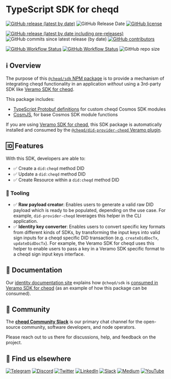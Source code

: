 # TypeScript SDK for cheqd

[![GitHub release (latest by date)](https://img.shields.io/github/v/release/cheqd/sdk?color=green&label=stable%20release&style=flat-square)](https://github.com/cheqd/sdk/releases/latest) ![GitHub Release Date](https://img.shields.io/github/release-date/cheqd/sdk?color=green&style=flat-square) [![GitHub license](https://img.shields.io/github/license/cheqd/sdk?color=blue&style=flat-square)](https://github.com/cheqd/sdk/blob/main/LICENSE)

[![GitHub release (latest by date including pre-releases)](https://img.shields.io/github/v/release/cheqd/sdk?include_prereleases&label=dev%20release&style=flat-square)](https://github.com/cheqd/sdk/releases/) ![GitHub commits since latest release (by date)](https://img.shields.io/github/commits-since/cheqd/sdk/latest?style=flat-square) [![GitHub contributors](https://img.shields.io/github/contributors/cheqd/sdk?label=contributors%20%E2%9D%A4%EF%B8%8F&style=flat-square)](https://github.com/cheqd/sdk/graphs/contributors)

[![GitHub Workflow Status](https://img.shields.io/github/actions/workflow/status/cheqd/sdk/dispatch.yml?label=workflows&style=flat-square)](https://github.com/cheqd/sdk/actions/workflows/dispatch.yml) [![GitHub Workflow Status](https://img.shields.io/github/actions/workflow/status/cheqd/sdk/codeql.yml?label=CodeQL&style=flat-square)](https://github.com/cheqd/sdk/actions/workflows/codeql.yml) ![GitHub repo size](https://img.shields.io/github/repo-size/cheqd/sdk?style=flat-square)

## ℹ️ Overview

The purpose of this [`@cheqd/sdk` NPM package](https://www.npmjs.com/package/@cheqd/sdk) is to provide a mechanism of integrating cheqd functionality in an application *without* using a 3rd-party SDK like [Veramo SDK for cheqd](https://docs.cheqd.io/identity/guides/sdk/veramo-sdk-for-cheqd).

This package includes:

* [TypeScript Protobuf definitions](https://github.com/cheqd/ts-proto) for custom cheqd Cosmos SDK modules
* [CosmJS](https://github.com/cosmos/cosmjs), for base Cosmos SDK module functions

If you are using [Veramo SDK for cheqd](https://docs.cheqd.io/identity/guides/sdk/veramo-sdk-for-cheqd), this SDK package is automatically installed and consumed by the [`@cheqd/did-provider-cheqd` Veramo plugin](https://github.com/cheqd/did-provider-cheqd).

## 🆔 Features

With this SDK, developers are able to:

* ✅ Create a `did:cheqd` method DID
* ✅ Update a `did:cheqd` method DID
* ✅ Create Resource within a `did:cheqd` method DID

### 🧰 Tooling

* ✅ **Raw payload creator**: Enables users to generate a valid raw DID payload which is ready to be populated, depending on the use case. For example, `did-provider-cheqd` leverages this helper in the CLI application.
* ✅ **Identity key converter**: Enables users to convert specific key formats from different kinds of SDKs, by transforming the input keys into valid sign inputs for a cheqd specific DID transaction (e.g. `createDidDocTx`, `updateDidDocTx`). For example, the Veramo SDK for cheqd uses this helper to enable users to pass a key in a Veramo SDK specific format to a cheqd sign input keys interface.

## 📖 Documentation

Our [identity documentation site](https://docs.cheqd.io/identity/) explains how `@cheqd/sdk` is [consumed in Veramo SDK for cheqd](https://docs.cheqd.io/identity/guides/sdk/veramo-sdk-for-cheqd) (as an example of how this package can be consumed).

## 💬 Community

The [**cheqd Community Slack**](http://cheqd.link/join-cheqd-slack) is our primary chat channel for the open-source community, software developers, and node operators.

Please reach out to us there for discussions, help, and feedback on the project.

## 🙋 Find us elsewhere

<!-- markdown-link-check-disable -->

[![Telegram](https://img.shields.io/badge/Telegram-2CA5E0?style=for-the-badge\&logo=telegram\&logoColor=white)](https://t.me/cheqd) [![Discord](https://img.shields.io/badge/Discord-7289DA?style=for-the-badge\&logo=discord\&logoColor=white)](http://cheqd.link/discord-github) [![Twitter](https://img.shields.io/badge/Twitter-1DA1F2?style=for-the-badge\&logo=twitter\&logoColor=white)](https://twitter.com/intent/follow?screen\_name=cheqd\_io) [![LinkedIn](https://img.shields.io/badge/LinkedIn-0077B5?style=for-the-badge\&logo=linkedin\&logoColor=white)](http://cheqd.link/linkedin) [![Slack](https://img.shields.io/badge/Slack-4A154B?style=for-the-badge\&logo=slack\&logoColor=white)](http://cheqd.link/join-cheqd-slack) [![Medium](https://img.shields.io/badge/Medium-12100E?style=for-the-badge\&logo=medium\&logoColor=white)](https://blog.cheqd.io) [![YouTube](https://img.shields.io/badge/YouTube-FF0000?style=for-the-badge\&logo=youtube\&logoColor=white)](https://www.youtube.com/channel/UCBUGvvH6t3BAYo5u41hJPzw/)

<!-- markdown-link-check-enable-->
